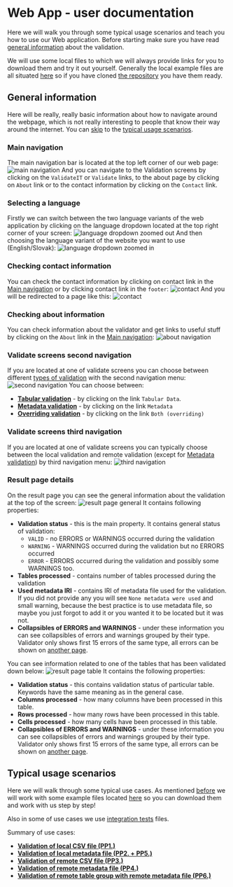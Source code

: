 # Web App - user documentation

Here we will walk you through some typical usage scenarios and teach you how to use our Web application.
Before starting make sure you have read [general information](../../general/) about the validation.

We will use some local files to which we will always provide links for you to download them and try it out yourself. Generally the local example files are all situated [here](https://gitlab.mff.cuni.cz/kolcunm/csv-validator/-/tree/master/Docs/User/WebApp/Examples?ref_type=heads) so if you have cloned [the repository](https://gitlab.mff.cuni.cz/kolcunm/csv-validator) you have them ready.

## General information
Here will be really, really basic information about how to navigate around the webpage, which is not really interesting to people that know their way around the internet. You can [skip](#typical-usage-scenarios) to the [typical usage scenarios](#typical-usage-scenarios).
### Main navigation 
The main navigation bar is located at the top left corner of our web page:
![main navigation](img/main_navigation.png)
And you can navigate to the Validation screens by clicking on the `ValidateIT` or `Validate` links, to the about page by clicking on `About` link or to the contact information by clicking on the `Contact` link.

### Selecting a language
Firstly we can switch between the two language variants of the web application by clicking on the language dropdown located at the top right corner of your screen:
![language dropdown zoomed out](img/language_dropout_maximized.png)
And then choosing the language variant of the website you want to use (English/Slovak):
![language dropdown zoomed in](img/language_dropdown_zoomedin.png)

### Checking contact information

You can check the contact information by clicking on contact link in the [Main navigation](#main-navigation) or by clicking contact link in the `footer`:
![contact](img/contact.png)
And you will be redirected to a page like this:
![contact](img/contact_page.png)

### Checking about information

You can check information about the validator and get links to useful stuff by clicking on the `About` link in the [Main navigation](#main-navigation):
![about navigation](img/about_navigation.png)

### Validate screens second navigation
If you are located at one of validate screens you can choose between different [types of validation](../../general/#validation-types) with the second navigation menu:
![second navigation](img/second_nav_menu.png)
You can choose between:
- **[Tabular validation](../../general/#section-tabularValidation)** - by clicking on the link `Tabular Data`.
- **[Metadata validation](../../general/#section-metadataValidation)** - by clicking on the link `Metadata`
- **[Overriding validation](../../general/#section-overridingValidation)** - by clicking on the link `Both (overriding)`

### Validate screens third navigation
If you are located at one of validate screens you can typically choose between the local validation and remote validation (except for [Metadata validation](../../general/#section-metadataValidation)) by third navigation menu:
![third navigation](img/third_navigation.png)

### Result page details
On the result page you can see the general information about the validation at the top of the screen:
![result page general](img/result_page_general.png)
It contains following properties:
- **Validation status** - this is the main property. It contains general status of validation:
  - `VALID` - no ERRORS or WARNINGS occurred during the validation
  - `WARNING` - WARNINGS occurred during the validation but no ERRORS occurred
  - `ERROR` - ERRORS occurred during the validation and possibly some WARNINGS too.
- **Tables processed** - contains number of tables processed during the validation
- **Used metadata IRI** - contains IRI of metadata file used for the validation. If you did not provide any you will see `None metadata were used` and small warning, because the best practice is to use metadata file, so maybe you just forgot to add it or you wanted it to be located but it was not.
- **Collapsibles of ERRORS and WARNINGS** - under these information you can see collapsibles of errors and warnings grouped by their type. Validator only shows first 15 errors of the same type, all errors can be shown on [another page](#validation-of-remote-csv-file-pp3).

You can see information related to one of the tables that has been validated down below:
![result page table](img/result_page_table.png)
It contains the following properties:
- **Validation status** - this contains validation status of particular table. Keywords have the same meaning as in the general case.
- **Columns processed** - how many columns have been processed in this table.
- **Rows processed** - how many rows have been processed in this table.
- **Cells processed** - how many cells have been processed in this table.
- **Collapsibles of ERRORS and WARNINGS** - under these information you can see collapsibles of errors and warnings grouped by their type. Validator only shows first 15 errors of the same type, all errors can be shown on [another page](#validation-of-remote-csv-file-pp3).

## Typical usage scenarios

Here we will walk through some typical use cases. As mentioned [before](#web-app---user-documentation) we will work with some example files located [here](https://gitlab.mff.cuni.cz/kolcunm/csv-validator/-/tree/master/Attachments/Web_Service?ref_type=heads) so you can download them and work with us step by step!

Also in some of use cases we use [integration tests](https://w3c.github.io/csvw/tests/#manifest-validation) files.

Summary of use cases:
- **[Validation of local CSV file (PP1.)](pp1)**
- **[Validation of local metadata file (PP2. + PP5.)](pp2)**
- **[Validation of remote CSV file (PP3.)](pp3)**
- **[Validation of remote metadata file (PP4.)](pp4)**
- **[Validation of remote table group with remote metadata file (PP6.)](pp6)**


